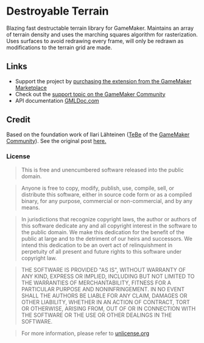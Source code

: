 Destroyable Terrain
===================

Blazing fast destructable terrain library for GameMaker. Maintains an array of terrain density and uses the marching squares algorithm for rasterization. Uses surfaces to avoid redrawing every frame, will only be redrawn as modifications to the terrain grid are made.

## Links

- Support the project by [purchasing the extension from the GameMaker Marketplace](https://marketplace.yoyogames.com/assets/2891/destroyable-terrain)
- Check out the [support topic on the GameMaker Community](http://gmc.yoyogames.com/index.php?showtopic=680526)
- API documentation [GMLDoc.com](http://read.gmldoc.com/com.ranisputnik.destructterrain/terrain_create.html)

## Credit

Based on the foundation work of Ilari Lähteinen ([TeBe](http://gmc.yoyogames.com/index.php?showuser=92823) of the [GameMaker Community](http://gmc.yoyogames.com/)). See the original post [here.](http://gmc.yoyogames.com/index.php?showtopic=370633#entry3236390)

### License

> This is free and unencumbered software released into the public domain.

> Anyone is free to copy, modify, publish, use, compile, sell, or
distribute this software, either in source code form or as a compiled
binary, for any purpose, commercial or non-commercial, and by any
means.

> In jurisdictions that recognize copyright laws, the author or authors
of this software dedicate any and all copyright interest in the
software to the public domain. We make this dedication for the benefit
of the public at large and to the detriment of our heirs and
successors. We intend this dedication to be an overt act of
relinquishment in perpetuity of all present and future rights to this
software under copyright law.

> THE SOFTWARE IS PROVIDED "AS IS", WITHOUT WARRANTY OF ANY KIND,
EXPRESS OR IMPLIED, INCLUDING BUT NOT LIMITED TO THE WARRANTIES OF
MERCHANTABILITY, FITNESS FOR A PARTICULAR PURPOSE AND NONINFRINGEMENT.
IN NO EVENT SHALL THE AUTHORS BE LIABLE FOR ANY CLAIM, DAMAGES OR
OTHER LIABILITY, WHETHER IN AN ACTION OF CONTRACT, TORT OR OTHERWISE,
ARISING FROM, OUT OF OR IN CONNECTION WITH THE SOFTWARE OR THE USE OR
OTHER DEALINGS IN THE SOFTWARE.

> For more information, please refer to [unlicense.org](http://unlicense.org/)
